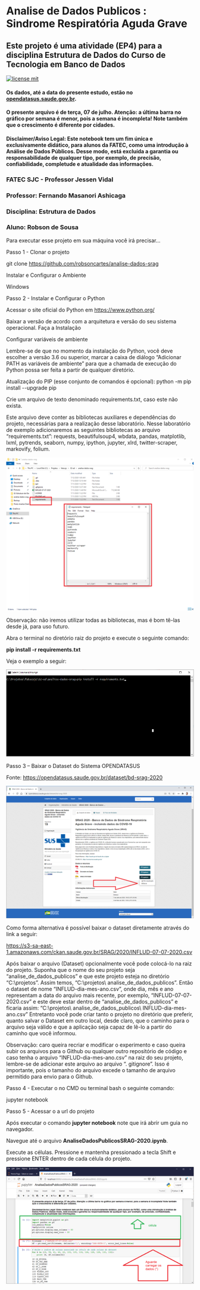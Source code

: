 # **Analise de Dados Publicos : Sindrome Respiratória Aguda Grave**

## Este projeto é uma atividade (EP4) para a disciplina Estrutura de Dados do Curso de Tecnologia em Banco de Dados
[![license mit](https://img.shields.io/github/license/robsoncartes/analise-dados-srag?color=RED)](https://github.com/robsoncartes/analise-dados-srag/blob/master/LICENSE.md)

#### Os dados, até a data do presente estudo, estão no [opendatasus.saude.gov.br](https://opendatasus.saude.gov.br/dataset/bd-srag-2020).
#### O presente arquivo é de terça, 07 de julho. Atenção: a última barra no gráfico por semana é menor, pois a semana é incompleta! Note também que o crescimento é diferente por cidades.
#### Disclaimer/Aviso Legal: Este notebook tem um fim única e exclusivamente didático, para alunos da FATEC, como uma introdução à Análise de Dados Públicos. Desse modo, está excluída a garantia ou responsabilidade de qualquer tipo, por exemplo, de precisão, confiabilidade, completude e atualidade das informações.

### **FATEC SJC - Professor Jessen Vidal**
### **Professor:** Fernando Masanori Ashicaga
### **Disciplina:** Estrutura de Dados
### **Aluno:** Robson de Sousa

Para executar esse projeto em sua máquina você irá precisar...

Passo 1 - Clonar o projeto

git clone https://github.com/robsoncartes/analise-dados-srag

Instalar e Configurar o Ambiente

Windows

Passo 2 - Instalar e Configurar o Python

Acessar o site oficial do Python em https://www.python.org/

Baixar a versão de acordo com a arquitetura e versão do seu sistema operacional.
Faça a Instalação

Configurar variáveis de ambiente

Lembre-se de que no momento da instalação do Python, você deve escolher a versão 3.6 ou superior, marcar a caixa de diálogo “Adicionar PATH as variáveis de ambiente” para que a chamada de execução do Python possa ser feita a partir de qualquer diretório.

Atualização do PIP (esse conjunto de comandos é opcional): python -m pip install --upgrade pip

Crie um arquivo de texto denominado requirements.txt, caso este não exista.

Este arquivo deve conter as bibliotecas auxiliares e dependências do projeto, necessárias para a realização desse laboratório.
Nesse laboratório de exemplo adicionaremos as seguintes bibliotecas ao arquivo “requirements.txt”: requests, beautifulsoup4, wbdata, pandas, matplotlib, lxml, pytrends, seaborn, numpy, ipython, jupyter, xlrd, twitter-scraper, markovify, folium.


![requirements](imagens/03-requirements.png)


Observação: não iremos utilizar todas as bibliotecas, mas é bom tê-las desde já, para uso futuro.

Abra o terminal no diretório raiz do projeto e execute o seguinte comando: 

**pip install -r requirements.txt**

Veja o exemplo a seguir:

![install-requirements](imagens/04-install-requirements.png)


Passo 3 – Baixar o Dataset do Sistema OPENDATASUS

Fonte: https://opendatasus.saude.gov.br/dataset/bd-srag-2020

![install-requirements](imagens/01-dataset-srag.png)


Como forma alternativa é possível baixar o dataset diretamente através do link a seguir:

https://s3-sa-east-1.amazonaws.com/ckan.saude.gov.br/SRAG/2020/INFLUD-07-07-2020.csv

Após baixar o arquivo (Dataset) opcionalmente você pode colocá-lo na raiz do projeto. Suponha que o nome do seu projeto seja “analise_de_dados_publicos” e que este projeto esteja no diretório “C:\projetos”. Assim temos, “C:\projetos\ analise_de_dados_publicos”. Então o dataset de nome “INFLUD-dia-mes-ano.csv”, onde dia, mês e ano representam a data do arquivo mais recente, por exemplo, “INFLUD-07-07-2020.csv” e este deve estar dentro de “analise_de_dados_publicos” e ficaria assim: “C:\projetos\ analise_de_dados_publicos\ INFLUD-dia-mes-ano.csv” Entretanto você pode criar tanto o projeto no diretório que preferir, quanto salvar o Dataset em outro local, desde claro, que o caminho para o arquivo seja válido e que a aplicação seja capaz de lê-lo a partir do caminho que você informou.

Observação: caro queira recriar e modificar o experimento e caso queira subir os arquivos para o Github ou qualquer outro repositório de código e caso tenha o arquivo “INFLUD-dia-mes-ano.csv” na raiz do seu projeto, lembre-se de adicionar este arquivo ao arquivo “. gitignore”. Isso é importante, pois o tamanho do arquivo excede o tamanho de arquivo permitido para envio para o Github.


Passo 4 - Executar o no CMD ou terminal bash o seguinte comando:

jupyter notebook

Passo 5 - Acessar o a url do projeto

Após executar o comando **jupyter notebook** note que irá abrir um guia no navegador.

Navegue até o arquivo **AnaliseDadosPublicosSRAG-2020.ipynb**.

Execute as células. 
Pressione e mantenha pressionado a tecla Shift e pressione ENTER dentro de cada célula do projeto.


![jupyter-notebook](imagens/jupyter-notebook2.png)
